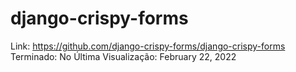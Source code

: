 # django-crispy-forms

Link: https://github.com/django-crispy-forms/django-crispy-forms
Terminado: No
Última Visualização: February 22, 2022